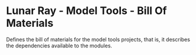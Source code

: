 Lunar Ray - Model Tools - Bill Of Materials
===========================================

Defines the bill of materials for the model tools projects, that is, it 
describes the dependencies available to the modules.
